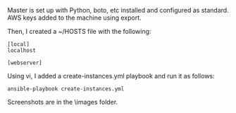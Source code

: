 Master is set up with Python, boto, etc installed and configured as standard. AWS keys added to the machine using export. 

Then, I created a ~/HOSTS file with the following:

    [local]
    localhost

    [webserver]

Using vi, I added a create-instances.yml playbook and run it as follows:

    ansible-playbook create-instances.yml

Screenshots are in the \images folder.
